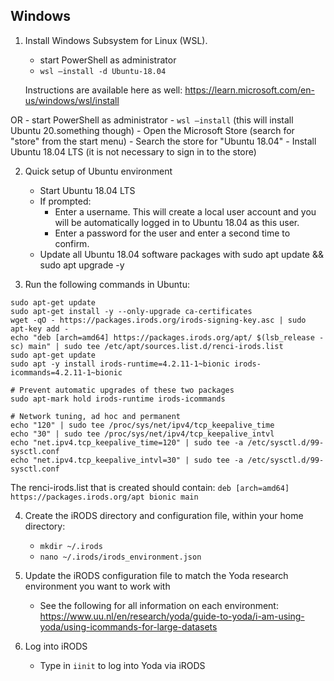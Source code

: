 ## Windows

1. Install Windows Subsystem for Linux (WSL). 
    
    - start PowerShell as administrator
    - ```wsl –install -d Ubuntu-18.04```
    
    Instructions are available here as well: https://learn.microsoft.com/en-us/windows/wsl/install

OR 
    - start PowerShell as administrator
    - ```wsl –install``` (this will install Ubuntu 20.something though)
    - Open the Microsoft Store (search for "store" from the start menu)
    - Search the store for "Ubuntu 18.04"
    - Install Ubuntu 18.04 LTS (it is not necessary to sign in to the store)

2. Quick setup of Ubuntu environment

    - Start Ubuntu 18.04 LTS
    - If prompted: 
        - Enter a username. This will create a local user account and you will be automatically logged in to Ubuntu 18.04 as this user.
        - Enter a password for the user and enter a second time to confirm.
    - Update all Ubuntu 18.04 software packages with sudo apt update && sudo apt upgrade -y

3. Run the following commands in Ubuntu:

```
sudo apt-get update
sudo apt-get install -y --only-upgrade ca-certificates
wget -qO - https://packages.irods.org/irods-signing-key.asc | sudo apt-key add -
echo "deb [arch=amd64] https://packages.irods.org/apt/ $(lsb_release -sc) main" | sudo tee /etc/apt/sources.list.d/renci-irods.list
sudo apt-get update
sudo apt -y install irods-runtime=4.2.11-1~bionic irods-icommands=4.2.11-1~bionic

# Prevent automatic upgrades of these two packages
sudo apt-mark hold irods-runtime irods-icommands

# Network tuning, ad hoc and permanent
echo "120" | sudo tee /proc/sys/net/ipv4/tcp_keepalive_time
echo "30" | sudo tee /proc/sys/net/ipv4/tcp_keepalive_intvl
echo "net.ipv4.tcp_keepalive_time=120" | sudo tee -a /etc/sysctl.d/99-sysctl.conf
echo "net.ipv4.tcp_keepalive_intvl=30" | sudo tee -a /etc/sysctl.d/99-sysctl.conf
```
The renci-irods.list that is created should contain: ```deb [arch=amd64] https://packages.irods.org/apt bionic main```

4. Create the iRODS directory and configuration file, within your home directory:

   - ```mkdir ~/.irods```
   - ```nano ~/.irods/irods_environment.json``` 

5. Update the iRODS configuration file to match the Yoda research environment you want to work with

    - See the following for all information on each environment: https://www.uu.nl/en/research/yoda/guide-to-yoda/i-am-using-yoda/using-icommands-for-large-datasets

6. Log into iRODS

    - Type in ```iinit``` to log into Yoda via iRODS
